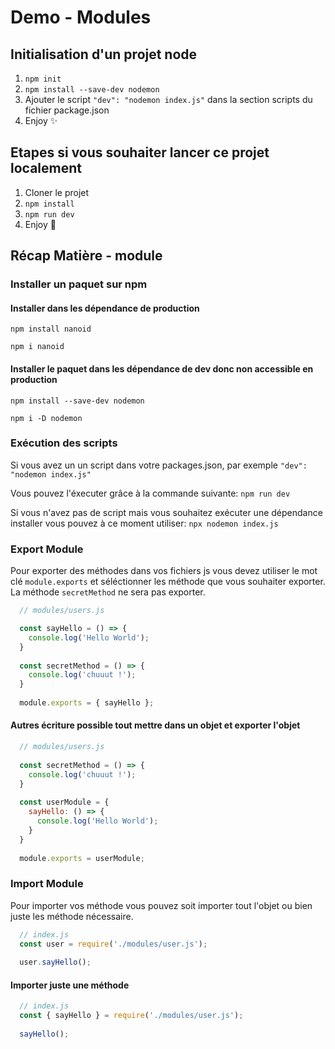 # Demo - Modules

## Initialisation d'un projet node
1. `npm init`
2. `npm install --save-dev nodemon `
3. Ajouter le script `"dev": "nodemon index.js"` dans la section scripts du fichier package.json
4. Enjoy :sparkles:

## Etapes si vous souhaiter lancer ce projet localement
1. Cloner le projet
2. `npm install`
3. `npm run dev`
4. Enjoy :tada:

## Récap Matière - module

### Installer un paquet sur npm

#### Installer dans les dépendance de production

```npm install nanoid```

```npm i nanoid```

#### Installer le paquet dans les dépendance de dev donc non accessible en production

```npm install --save-dev nodemon```

```npm i -D nodemon```

### Exécution des scripts

Si vous avez un un script dans votre packages.json, par exemple 
`"dev": "nodemon index.js"`

Vous pouvez l'éxecuter grâce à la commande suivante:
``` npm run dev ```

Si vous n'avez pas de script mais vous souhaitez exécuter une dépendance installer vous pouvez à ce moment utiliser:
```npx nodemon index.js```

### Export Module

Pour exporter des méthodes dans vos fichiers js vous devez utiliser le mot clé `module.exports` et séléctionner les méthode que vous souhaiter exporter. La méthode `secretMethod` ne sera pas exporter.

```js
  // modules/users.js

  const sayHello = () => {
    console.log('Hello World');
  }
  
  const secretMethod = () => {
    console.log('chuuut !');
  }
  
  module.exports = { sayHello };
```

#### Autres écriture possible tout mettre dans un objet et exporter l'objet

```js
  // modules/users.js
  
  const secretMethod = () => {
    console.log('chuuut !');
  }
  
  const userModule = {
    sayHello: () => {
      console.log('Hello World');    
    } 
  }
  
  module.exports = userModule;
```

### Import Module

Pour importer vos méthode vous pouvez soit importer tout l'objet ou bien juste les méthode nécessaire.

```js
  // index.js
  const user = require('./modules/user.js');
 
  user.sayHello();
```

#### Importer juste une méthode

```js
  // index.js
  const { sayHello } = require('./modules/user.js');
 
  sayHello();
```

